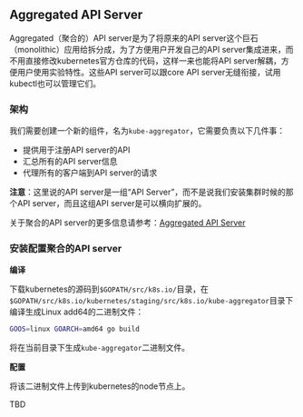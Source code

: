 ## Aggregated API Server

Aggregated（聚合的）API  server是为了将原来的API server这个巨石（monolithic）应用给拆分成，为了方便用户开发自己的API server集成进来，而不用直接修改kubernetes官方仓库的代码，这样一来也能将API server解耦，方便用户使用实验特性。这些API server可以跟core API server无缝衔接，试用kubectl也可以管理它们。

### 架构

我们需要创建一个新的组件，名为`kube-aggregator`，它需要负责以下几件事：

- 提供用于注册API server的API
- 汇总所有的API server信息
- 代理所有的客户端到API server的请求

**注意**：这里说的API server是一组“API Server”，而不是说我们安装集群时候的那个API server，而且这组API server是可以横向扩展的。

关于聚合的API server的更多信息请参考：[Aggregated API Server](https://github.com/kubernetes/community/blob/master/contributors/design-proposals/api-machinery/aggregated-api-servers.md)

### 安装配置聚合的API server

**编译**

下载kubernetes的源码到`$GOPATH/src/k8s.io/`目录，在`$GOPATH/src/k8s.io/kubernetes/staging/src/k8s.io/kube-aggregator`目录下编译生成Linux add64的二进制文件：

```bash
GOOS=linux GOARCH=amd64 go build
```

将在当前目录下生成`kube-aggregator`二进制文件。

**配置**

将该二进制文件上传到kubernetes的node节点上。

TBD
